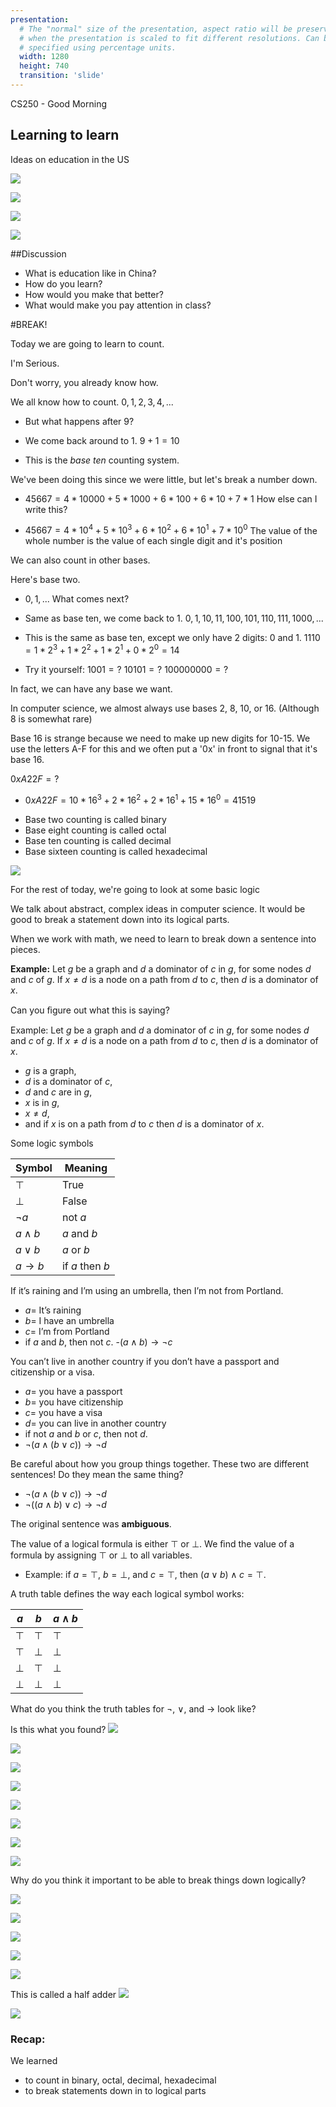 ```yaml
---
presentation:
  # The "normal" size of the presentation, aspect ratio will be preserved
  # when the presentation is scaled to fit different resolutions. Can be
  # specified using percentage units.
  width: 1280
  height: 740
  transition: 'slide'
---
```

<!-- slide -->
CS250 - Good Morning

<!-- slide data-background-video=Languages.mp4 data-background-video-loop=true data-background-video-muted-->

<!-- slide -->
## Learning to learn
Ideas on education in the US
<!-- slide -->
![](Blooms.jpg)

<!-- slide -->
![](Flipped.png)

<!-- slide -->
![](StudentCentric.png)

<!-- slide -->
![](StudentPushBack.jpeg)

<!-- slide -->
##Discussion
* What is education like in China?
* How do you learn?
* How would you make that better?
* What would make you pay attention in class?

<!-- slide -->
#BREAK!

<!-- slide -->
Today we are going to learn to count.

I'm Serious.

Don't worry, you already know how.

<!-- slide -->
We all know how to count.
$0, 1, 2, 3, 4, ...$

- But what happens after 9? <!-- .element: class="fragment" data-fragment-index="1" -->

- We come back around to 1.
$9+1 = 10$<!-- .element: class="fragment" data-fragment-index="2" -->
- This is the *base ten* counting system. <!-- .element: class="fragment" data-fragment-index="3" -->

<!-- slide -->
We've been doing this since we were little, but let's break a number down.

- $45667 = 4 * 10000 + 5 * 1000 + 6 * 100 + 6 * 10 + 7 * 1$
How else can I write this?

- $45667 = 4 * 10^4 + 5 * 10^3 + 6 * 10^2 + 6 * 10^1 + 7 * 10^0$
The value of the whole number is the value of each single digit and it's position<!-- .element: class="fragment" data-fragment-index="1" -->

<!-- slide -->
We can also count in other bases.

Here's base two.

- $0, 1, ...$
What comes next?

- Same as base ten, we come back to 1.
$0, 1, 10, 11, 100, 101, 110, 111, 1000, ...$ <!-- .element: class="fragment" data-fragment-index="1" -->

- This is the same as base ten, except we only have 2 digits: 0 and 1.
$1110 = 1 * 2^3 + 1 * 2^2 + 1 * 2^1 + 0 * 2^0 = 14$ <!-- .element: class="fragment" data-fragment-index="2" -->

- Try it yourself:
$1001=?$
$10101=?$
$100000000=?$<!-- .element: class="fragment" data-fragment-index="3" -->

<!-- slide -->
In fact, we can have any base we want.

In computer science, we almost always use bases 2, 8, 10, or 16. (Although 8 is somewhat rare)

<!-- slide -->
Base 16 is strange because we need to make up new digits for 10-15. We use the letters A-F for this and we often put a '0x' in front to signal that it's base 16.

$0xA22F = ?$

- $0xA22F = 10 * 16^3 + 2 * 16^2 + 2 * 16^1 + 15 * 16^0 = 41519$<!-- .element: class="fragment" data-fragment-index="1" -->

<!-- slide -->
- Base two counting is called binary
- Base eight counting is called octal
- Base ten counting is called decimal
- Base sixteen counting is called hexadecimal

<!-- slide -->
![](CountingHW.png)

<!-- slide -->
For the rest of today, we're going to look at some basic logic

We talk about abstract, complex ideas in computer science. It would be good to break a statement down into its logical parts.

<!-- slide -->
When we work with math, we need to learn to break down a sentence into pieces.

**Example:** Let $g$ be a graph and $d$ a dominator of $c$ in $g$, for some nodes $d$ and $c$ of $g$. If $x \neq d$ is a node on a path from $d$ to $c$, then $d$ is a dominator of $x$.

Can you ﬁgure out what this is saying?

<!-- slide -->
Example: Let $g$ be a graph and $d$ a dominator of $c$ in $g$, for some nodes $d$ and $c$ of $g$. If $x \neq d$ is a node on a path from $d$ to $c$, then $d$ is a dominator of $x$.

* $g$ is a graph,
* $d$ is a dominator of $c$,
* $d$ and $c$ are in $g$,
* $x$ is in $g$,
* $x \neq d$,  
* and if $x$ is on a path from $d$ to $c$ then $d$ is a dominator of $x$.

<!-- slide -->
Some logic symbols

|Symbol | Meaning|
|-------|------|
|$\top$ | True |
|$\bot$ | False |
|$\neg a$ | not $a$|
|$a \land b$ | $a$ and $b$|
|$a \lor b$ | $a$ or $b$|
|$a \to b$ | if $a$ then $b$|

<!-- slide -->
If it’s raining and I’m using an umbrella, then I’m not from Portland.

- $a =$ It’s raining
- $b =$ I have an umbrella
- $c =$ I’m from Portland
- if $a$ and $b$, then not $c$.
-$(a \land b) \to \neg c$

<!-- slide -->
You can’t live in another country if you don’t have a passport and citizenship or a visa.

- $a =$ you have a passport
- $b =$ you have citizenship
- $c =$ you have a visa
- $d =$ you can live in another country
- if not $a$ and $b$ or $c$, then not $d$.
- $\neg(a \land (b \lor c)) \to \neg d$


<!-- slide -->
Be careful about how you group things together. These two are different sentences! Do they mean the same thing?

- $\neg(a \land (b \lor c)) \to \neg d$
- $\neg((a \land b) \lor c) \to \neg d$

The original sentence was **ambiguous**.

<!-- slide -->
The value of a logical formula is either $\top$ or $\bot$.
We ﬁnd the value of a formula by assigning $\top$ or $\bot$ to all variables.

* Example:
if $a = \top$, $b = \bot$, and $c = \top$, then $(a \lor b) \land c = \top$.

<!-- slide -->
A truth table defines the way each logical symbol works:

| $a$ | $b$ | $a \land b$ |
|-----|----|----|
|$\top$ | $\top$ | $\top$|
|$\top$| $\bot$| $\bot$|
|$\bot$| $\top$| $\bot$|
|$\bot$|$\bot$|$\bot$|

What do you think the truth tables for $\neg$, $\lor$, and $\to$ look like?

<!-- slide -->
Is this what you found?
![](Operators1.png)

<!-- slide -->
![](Formula.png)

<!-- slide -->
![](Formula2.png)

<!-- slide -->
![](Formula3.png)

<!-- slide -->
![](Formula4.png)

<!-- slide -->
![](Multi.png)

<!-- slide -->
![](Operators.png)

<!-- slide -->
![](NewOperators.png)

<!-- slide -->
Why do you think it important to be able to break things down logically?

<!-- slide -->
![](LogicGate.png)

<!-- slide -->
![](Circuit1.png)

<!-- slide -->
![](Circuit2.png)

<!-- slide -->
![](Circuit3.png)

<!-- slide -->
![](Circuit4.png)

<!-- slide -->
This is called a half adder
![](HalfAdder.webp)

<!-- slide -->
![](Adder.png)

<!-- slide -->
### Recap:
We learned
* to count in binary, octal, decimal, hexadecimal
* to break statements down in to logical parts
